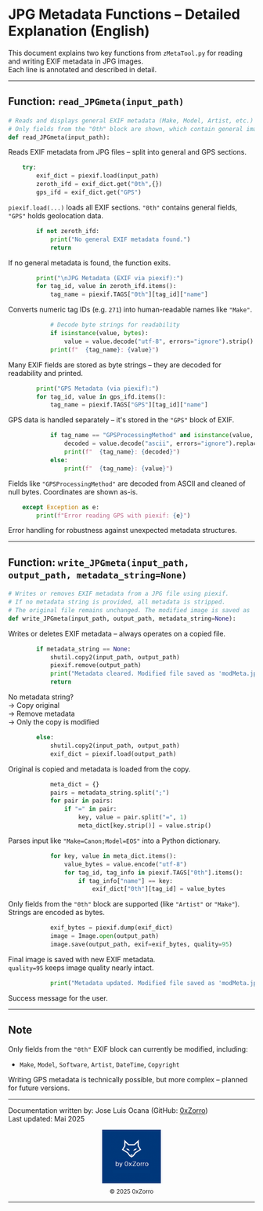 # JPG Metadata Functions – Detailed Explanation (English)

This document explains two key functions from `zMetaTool.py` for reading and writing EXIF metadata in JPG images.  
Each line is annotated and described in detail.

---

## Function: `read_JPGmeta(input_path)`

```python
# Reads and displays general EXIF metadata (Make, Model, Artist, etc.) using piexif.
# Only fields from the "0th" block are shown, which contain general image info.
def read_JPGmeta(input_path):
```
Reads EXIF metadata from JPG files – split into general and GPS sections.

```python
    try:
        exif_dict = piexif.load(input_path)
        zeroth_ifd = exif_dict.get("0th",{})
        gps_ifd = exif_dict.get("GPS")
```
`piexif.load(...)` loads all EXIF sections. `"0th"` contains general fields, `"GPS"` holds geolocation data.

```python
        if not zeroth_ifd:
            print("No general EXIF metadata found.")
            return
```
If no general metadata is found, the function exits.

```python
        print("\nJPG Metadata (EXIF via piexif):")
        for tag_id, value in zeroth_ifd.items():
            tag_name = piexif.TAGS["0th"][tag_id]["name"]
```
Converts numeric tag IDs (e.g. `271`) into human-readable names like `"Make"`.

```python
            # Decode byte strings for readability
            if isinstance(value, bytes):
                value = value.decode("utf-8", errors="ignore").strip()
            print(f"  {tag_name}: {value}")
```
Many EXIF fields are stored as byte strings – they are decoded for readability and printed.

```python
        print("GPS Metadata (via piexif):")
        for tag_id, value in gps_ifd.items():
            tag_name = piexif.TAGS["GPS"][tag_id]["name"]
```
GPS data is handled separately – it's stored in the `"GPS"` block of EXIF.

```python
            if tag_name == "GPSProcessingMethod" and isinstance(value, bytes):
                decoded = value.decode("ascii", errors="ignore").replace("\x00", " ")
                print(f"  {tag_name}: {decoded}")
            else:
                print(f"  {tag_name}: {value}")
```
Fields like `"GPSProcessingMethod"` are decoded from ASCII and cleaned of null bytes. Coordinates are shown as-is.

```python
    except Exception as e:
        print(f"Error reading GPS with piexif: {e}")
```
Error handling for robustness against unexpected metadata structures.

---

## Function: `write_JPGmeta(input_path, output_path, metadata_string=None)`

```python
# Writes or removes EXIF metadata from a JPG file using piexif.
# If no metadata string is provided, all metadata is stripped.
# The original file remains unchanged. The modified image is saved as 'modMeta.jpg'.
def write_JPGmeta(input_path, output_path, metadata_string=None):
```
Writes or deletes EXIF metadata – always operates on a copied file.

```python
        if metadata_string == None:
            shutil.copy2(input_path, output_path)
            piexif.remove(output_path)
            print("Metadata cleared. Modified file saved as 'modMeta.jpg'.")
            return
```
No metadata string?  
→ Copy original  
→ Remove metadata  
→ Only the copy is modified

```python
        else:
            shutil.copy2(input_path, output_path)
            exif_dict = piexif.load(output_path)
```
Original is copied and metadata is loaded from the copy.

```python
            meta_dict = {}
            pairs = metadata_string.split(";")
            for pair in pairs:
                if "=" in pair:
                    key, value = pair.split("=", 1)
                    meta_dict[key.strip()] = value.strip()
```
Parses input like `"Make=Canon;Model=EOS"` into a Python dictionary.

```python
            for key, value in meta_dict.items():
                value_bytes = value.encode("utf-8")
                for tag_id, tag_info in piexif.TAGS["0th"].items():
                    if tag_info["name"] == key:
                        exif_dict["0th"][tag_id] = value_bytes
```
Only fields from the `"0th"` block are supported (like `"Artist"` or `"Make"`). Strings are encoded as bytes.

```python
            exif_bytes = piexif.dump(exif_dict)
            image = Image.open(output_path)
            image.save(output_path, exif=exif_bytes, quality=95)
```
Final image is saved with new EXIF metadata.  
`quality=95` keeps image quality nearly intact.

```python
            print("Metadata updated. Modified file saved as 'modMeta.jpg'.")
```
Success message for the user.

---

## Note

Only fields from the `"0th"` EXIF block can currently be modified, including:

- `Make`, `Model`, `Software`, `Artist`, `DateTime`, `Copyright`

Writing GPS metadata is technically possible, but more complex – planned for future versions.

---

Documentation written by: Jose Luis Ocana (GitHub: [0xZorro](https://github.com/0xZorro))  
Last updated: Mai 2025

<div align="center">
  <img src="brand.png" alt="by 0xZorro" width="120"/>
  <br/>
  <sub>© 2025 0xZorro</sub>
</div>

---
